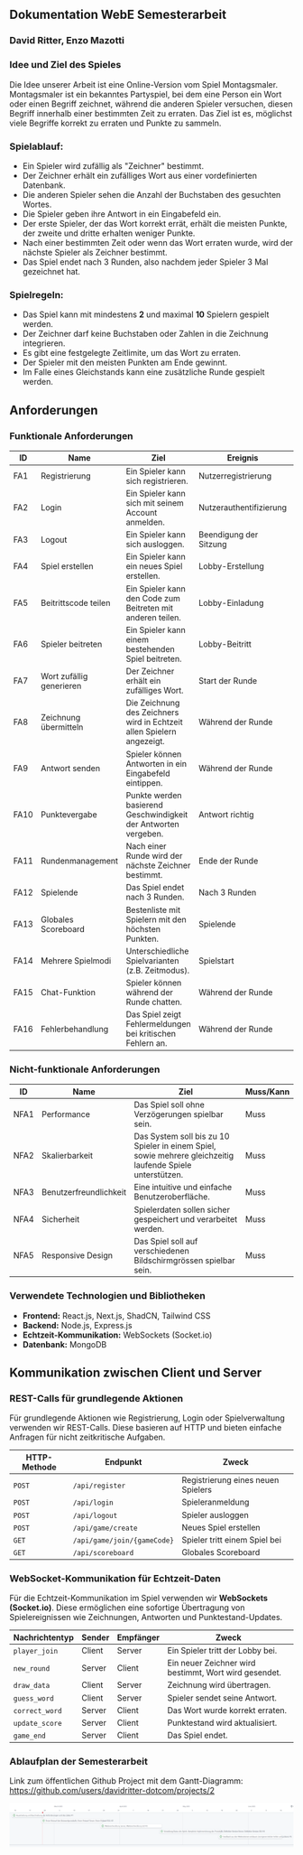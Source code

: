 ## Dokumentation WebE Semesterarbeit

### David Ritter, Enzo Mazotti

### Idee und Ziel des Spieles

Die Idee unserer Arbeit ist eine Online-Version vom Spiel Montagsmaler.
Montagsmaler ist ein bekanntes Partyspiel,
bei dem eine Person ein Wort oder einen Begriff zeichnet, während die anderen Spieler versuchen,
diesen Begriff innerhalb einer bestimmten Zeit zu erraten.
Das Ziel ist es, möglichst viele Begriffe korrekt zu erraten und Punkte zu sammeln.

### **Spielablauf:**

- Ein Spieler wird zufällig als "Zeichner" bestimmt.
- Der Zeichner erhält ein zufälliges Wort aus einer vordefinierten Datenbank.
- Die anderen Spieler sehen die Anzahl der Buchstaben des gesuchten Wortes.
- Die Spieler geben ihre Antwort in ein Eingabefeld ein.
- Der erste Spieler, der das Wort korrekt errät, erhält die meisten Punkte, der zweite und dritte erhalten weniger
  Punkte.
- Nach einer bestimmten Zeit oder wenn das Wort erraten wurde, wird der nächste Spieler als Zeichner bestimmt.
- Das Spiel endet nach 3 Runden, also nachdem jeder Spieler 3 Mal gezeichnet hat.

### **Spielregeln:**

- Das Spiel kann mit mindestens **2** und maximal **10** Spielern gespielt werden.
- Der Zeichner darf keine Buchstaben oder Zahlen in die Zeichnung integrieren.
- Es gibt eine festgelegte Zeitlimite, um das Wort zu erraten.
- Der Spieler mit den meisten Punkten am Ende gewinnt.
- Im Falle eines Gleichstands kann eine zusätzliche Runde gespielt werden.

## Anforderungen

### Funktionale Anforderungen

| ID   | Name                     | Ziel                                                                   | Ereignis                | Muss/Kann |
|------|--------------------------|------------------------------------------------------------------------|-------------------------|-----------|
| FA1  | Registrierung            | Ein Spieler kann sich registrieren.                                    | Nutzerregistrierung     | Muss      |
| FA2  | Login                    | Ein Spieler kann sich mit seinem Account anmelden.                     | Nutzerauthentifizierung | Muss      |
| FA3  | Logout                   | Ein Spieler kann sich ausloggen.                                       | Beendigung der Sitzung  | Muss      |
| FA4  | Spiel erstellen          | Ein Spieler kann ein neues Spiel erstellen.                            | Lobby-Erstellung        | Muss      |
| FA5  | Beitrittscode teilen     | Ein Spieler kann den Code zum Beitreten mit anderen teilen.            | Lobby-Einladung         | Muss      |
| FA6  | Spieler beitreten        | Ein Spieler kann einem bestehenden Spiel beitreten.                    | Lobby-Beitritt          | Muss      |
| FA7  | Wort zufällig generieren | Der Zeichner erhält ein zufälliges Wort.                               | Start der Runde         | Muss      |
| FA8  | Zeichnung übermitteln    | Die Zeichnung des Zeichners wird in Echtzeit allen Spielern angezeigt. | Während der Runde       | Muss      |
| FA9  | Antwort senden           | Spieler können Antworten in ein Eingabefeld eintippen.                 | Während der Runde       | Muss      |
| FA10 | Punktevergabe            | Punkte werden basierend Geschwindigkeit der Antworten vergeben.        | Antwort richtig         | Muss      |
| FA11 | Rundenmanagement         | Nach einer Runde wird der nächste Zeichner bestimmt.                   | Ende der Runde          | Muss      |
| FA12 | Spielende                | Das Spiel endet nach 3 Runden.                                         | Nach 3 Runden           | Muss      |
| FA13 | Globales Scoreboard      | Bestenliste mit Spielern mit den höchsten Punkten.                     | Spielende               | Kann      |
| FA14 | Mehrere Spielmodi        | Unterschiedliche Spielvarianten (z.B. Zeitmodus).                      | Spielstart              | Kann      |
| FA15 | Chat-Funktion            | Spieler können während der Runde chatten.                              | Während der Runde       | Muss      |
| FA16 | Fehlerbehandlung         | Das Spiel zeigt Fehlermeldungen bei kritischen Fehlern an.             | Während der Runde       | Muss      | 

### Nicht-funktionale Anforderungen

| ID   | Name                   | Ziel                                                                                                       | Muss/Kann |
|------|------------------------|------------------------------------------------------------------------------------------------------------|-----------|
| NFA1 | Performance            | Das Spiel soll ohne Verzögerungen spielbar sein.                                                           | Muss      |
| NFA2 | Skalierbarkeit         | Das System soll bis zu 10 Spieler in einem Spiel, sowie mehrere gleichzeitig laufende Spiele unterstützen. | Muss      |
| NFA3 | Benutzerfreundlichkeit | Eine intuitive und einfache Benutzeroberfläche.                                                            | Muss      |
| NFA4 | Sicherheit             | Spielerdaten sollen sicher gespeichert und verarbeitet werden.                                             | Muss      |
| NFA5 | Responsive Design      | Das Spiel soll auf verschiedenen Bildschirmgrössen spielbar sein.                                          | Muss      |

### Verwendete Technologien und Bibliotheken

- **Frontend:** React.js, Next.js, ShadCN, Tailwind CSS
- **Backend:** Node.js, Express.js
- **Echtzeit-Kommunikation:** WebSockets (Socket.io)
- **Datenbank:** MongoDB

## Kommunikation zwischen Client und Server

### REST-Calls für grundlegende Aktionen

Für grundlegende Aktionen wie Registrierung, Login oder Spielverwaltung verwenden wir REST-Calls. Diese basieren auf
HTTP und bieten einfache Anfragen für nicht zeitkritische Aufgaben.

| HTTP-Methode | Endpunkt                    | Zweck                              |
|--------------|-----------------------------|------------------------------------|
| `POST`       | `/api/register`             | Registrierung eines neuen Spielers |
| `POST`       | `/api/login`                | Spieleranmeldung                   |
| `POST`       | `/api/logout`               | Spieler ausloggen                  |
| `POST`       | `/api/game/create`          | Neues Spiel erstellen              |
| `GET`        | `/api/game/join/{gameCode}` | Spieler tritt einem Spiel bei      |
| `GET`        | `/api/scoreboard`           | Globales Scoreboard                |

### WebSocket-Kommunikation für Echtzeit-Daten

Für die Echtzeit-Kommunikation im Spiel verwenden wir **WebSockets (Socket.io)**. Diese ermöglichen eine sofortige
Übertragung von Spielereignissen wie Zeichnungen, Antworten und Punktestand-Updates.

| Nachrichtentyp | Sender | Empfänger | Zweck                                                 |
|----------------|--------|-----------|-------------------------------------------------------|
| `player_join`  | Client | Server    | Ein Spieler tritt der Lobby bei.                      |
| `new_round`    | Server | Client    | Ein neuer Zeichner wird bestimmt, Wort wird gesendet. |
| `draw_data`    | Client | Server    | Zeichnung wird übertragen.                            |
| `guess_word`   | Client | Server    | Spieler sendet seine Antwort.                         |
| `correct_word` | Server | Client    | Das Wort wurde korrekt erraten.                       |
| `update_score` | Server | Client    | Punktestand wird aktualisiert.                        |
| `game_end`     | Server | Client    | Das Spiel endet.                                      |

### Ablaufplan der Semesterarbeit

Link zum öffentlichen Github Project mit dem Gantt-Diagramm: https://github.com/users/davidritter-dotcom/projects/2

![img.png](img.png)






